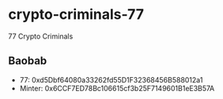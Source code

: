 # crypto-criminals-77
77 Crypto Criminals

## Baobab
- 77: 0xd5Dbf64080a33262fd55D1F32368456B588012a1
- Minter: 0x6CCF7ED78Bc106615cf3b25F7149601B1eE3B57A
